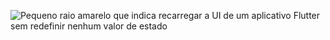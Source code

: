 ![Pequeno raio amarelo que indica recarregar a UI de um aplicativo Flutter sem redefinir nenhum valor de estado](/assets/images/docs/testing/debugging/vscode-ui/icons/hot-reload.png)
